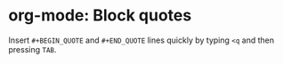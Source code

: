 # org-mode: Block quotes

Insert `#+BEGIN_QUOTE` and `#+END_QUOTE` lines quickly by
typing `<q` and then pressing `TAB`.
